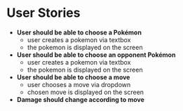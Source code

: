 # User Stories
- **User should be able to choose a Pokémon**
  + user creates a pokemon via textbox
  + the pokemon is displayed on the screen
- **User should be able to choose an opponent Pokémon**
  + user creates a pokemon via textbox
  + the pokemon is displayed on the screen
- **User should be able to choose a move**
  + user chooses a move via dropdown
  + chosen move is displayed on the screen
- **Damage should change according to move**
